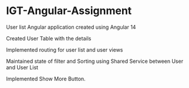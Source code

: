 # IGT-Angular-Assignment
User list Angular application created using Angular 14

Created User Table with the details

Implemented routing for user list and user views 

Maintained state of filter and Sorting using Shared Service between User and User List

Implemented Show More Button.
